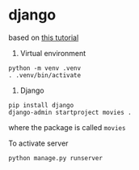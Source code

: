 # django

based on [this tutorial](https://www.youtube.com/watch?v=EuBQU_miReM&list=PL_c9BZzLwBRLCpTc20e2pFT1lmbnevegR&index=2)

1. Virtual environment

```shell
python -m venv .venv
. .venv/bin/activate
```

1. Django

```shell
pip install django
django-admin startproject movies .
```

where the package is called `movies`

To activate server

```shell
python manage.py runserver
```
